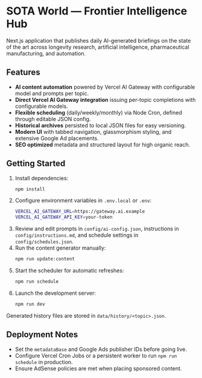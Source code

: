 # SOTA World — Frontier Intelligence Hub

Next.js application that publishes daily AI-generated briefings on the state of the art across longevity research, artificial intelligence, pharmaceutical manufacturing, and automation.

## Features
- **AI content automation** powered by Vercel AI Gateway with configurable model and prompts per topic.
- **Direct Vercel AI Gateway integration** issuing per-topic completions with configurable models.
- **Flexible scheduling** (daily/weekly/monthly) via Node Cron, defined through editable JSON config.
- **Historical archives** persisted to local JSON files for easy versioning.
- **Modern UI** with tabbed navigation, glassmorphism styling, and extensive Google Ad placements.
- **SEO optimized** metadata and structured layout for high organic reach.

## Getting Started
1. Install dependencies:
   ```bash
   npm install
   ```
2. Configure environment variables in `.env.local` or `.env`:
   ```bash
   VERCEL_AI_GATEWAY_URL=https://gateway.ai.example
   VERCEL_AI_GATEWAY_API_KEY=your-token
   ```
3. Review and edit prompts in `config/ai-config.json`, instructions in `config/instructions.md`, and schedule settings in `config/schedules.json`.
4. Run the content generator manually:
   ```bash
   npm run update:content
   ```
5. Start the scheduler for automatic refreshes:
   ```bash
   npm run schedule
   ```
6. Launch the development server:
   ```bash
   npm run dev
   ```

Generated history files are stored in `data/history/<topic>.json`.

## Deployment Notes
- Set the `metadataBase` and Google Ads publisher IDs before going live.
- Configure Vercel Cron Jobs or a persistent worker to run `npm run schedule` in production.
- Ensure AdSense policies are met when placing sponsored content.
